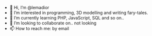 - 👋 Hi, I’m @lemadior
- 👀 I’m interested in programming, 3D modelling and writing fary-tales.
- 🌱 I’m currently learning PHP, JavaScript, SQL and so on.. 
- 💞️ I’m looking to collaborate on.. not looking
- 📫 How to reach me: by email

<!---
lemadior/lemadior is a ✨ special ✨ repository because its `README.md` (this file) appears on your GitHub profile.
You can click the Preview link to take a look at your changes.
--->
